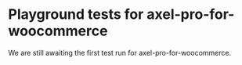 # Playground tests for axel-pro-for-woocommerce
We are still awaiting the first test run for axel-pro-for-woocommerce.
